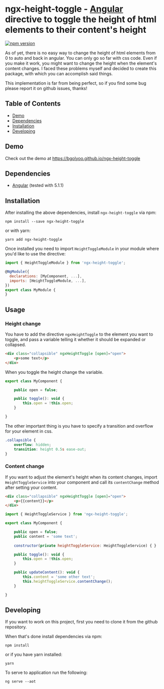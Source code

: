 # ngx-height-toggle - [Angular](http://angular.io/) directive to toggle the height of html elements to their content's height

[![npm version](https://badge.fury.io/js/ngx-height-toggle.svg)](https://badge.fury.io/js/ngx-height-toggle)

As of yet, there is no easy way to change the height of html elements from 0 to auto and back in angular. You can only go so far with css code. Even if you make it work, you might want to change the height when the element's content changes.
I faced these problems myself and decided to create this package, with which you can accomplish said things.

This implementation is far from being perfect, so if you find some bug please report it on github issues, thanks!

## Table of Contents

- [Demo](#demo)
- [Dependencies](#dependencies)
- [Installation](#installation)
- [Developing](#developing)

## Demo

Check out the demo at https://bgolyoo.github.io/ngx-height-toggle

## Dependencies
* [Angular](https://angular.io) (tested with 5.1.1)

## Installation
After installing the above dependencies, install `ngx-height-toggle` via npm:
```shell
npm install --save ngx-height-toggle
```
or with yarn:
```shell
yarn add ngx-height-toggle
```
Once installed you need to import `HeightToggleModule` in your module where you'd like to use the directive:
```js
import { HeightToggleModule } from 'ngx-height-toggle';

@NgModule({
  declarations: [MyComponent, ...],
  imports: [HeightToggleModule, ...], 
})
export class MyModule {
}
```

## Usage

### Height change

You have to add the directive `ngxHeightToggle` to the element you want to toggle, and pass a variable telling it whether it should be expanded or collapsed.
```html
<div class="collapsible" ngxHeightToggle [open]="open">
    <p>some text</p>
</div>
```
When you toggle the height change the variable.
```js
export class MyComponent {

    public open = false;

    public toggle(): void {
        this.open = !this.open;
    }

}
```
The other important thing is you have to specify a transition and overflow for your element in css.
```css
.collapsible {
    overflow: hidden;
    transition: height 0.5s ease-out;
}
```

### Content change

If you want to adjust the element's height when its content changes, import `HeightToggleService` into your component and call its `contentChange` method after setting your content.
```html
<div class="collapsible" ngxHeightToggle [open]="open">
    <p>{{content}}</p>
</div>
``` 
```js
import { HeightToggleService } from 'ngx-height-toggle';

export class MyComponent {

    public open = false;
    public content = 'some text';
    
    constructor(private heightToggleService: HeightToggleService) { }

    public toggle(): void {
        this.open = !this.open;
    }

    public updateContent(): void {
        this.content = 'some other text';
        this.heightToggleService.contentChange();
    }

}
```

## Developing

If you want to work on this project, first you need to clone it from the github repository.

When that's done install dependencies via npm:
```shell
npm install
```
or if you have yarn installed:
```shell
yarn
```
To serve to application run the following:
```shell
ng serve --aot
```
